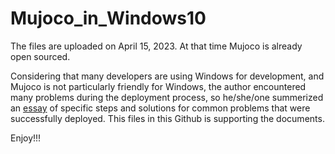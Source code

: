 # Mujoco_in_Windows10

The files are uploaded on April 15, 2023. At that time Mujoco is already open sourced.

Considering that many developers are using Windows for development, and Mujoco is not particularly friendly for Windows, the author encountered many problems during the deployment process, so he/she/one summerized an [essay](https://zhuanlan.zhihu.com/p/622248238) of specific steps and solutions for common problems that were successfully deployed.
This files in this Github is supporting the documents.

Enjoy!!!
